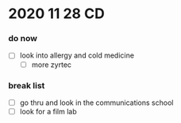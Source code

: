 <!--2020-11-28-CD-->
# 2020 11 28 CD
### do now
- [ ] look into allergy and cold medicine
  - [ ] more zyrtec

### break list
- [ ] go thru and look in the communications school
- [ ] look for a film lab
